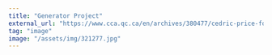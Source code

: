 ```yaml
---
title: "Generator Project"
external_url: "https://www.cca.qc.ca/en/archives/380477/cedric-price-fonds/396839/projects/407424/generator"
tag: "image"
image: "/assets/img/321277.jpg"
---
```

